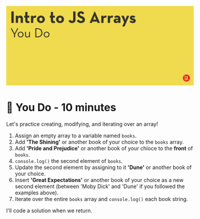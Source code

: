 ![Hero image](./assets/hero.png)

# 💪 You Do - 10 minutes

Let's practice creating, modifying, and iterating over an array!

1. Assign an empty array to a variable named `books`.
2. Add **'The Shining'** or another book of your choice to the `books` array.
3. Add **'Pride and Prejudice'** or another book of your chioce to the **front** of `books`.
4. `console.log()` the second element of `books`.
5. Update the second element by assigning to it **'Dune'** or another book of your choice.
6. Insert **'Great Expectations'** or another book of your choice as a new second element (between 'Moby Dick' and 'Dune' if you followed the examples above).
7. Iterate over the entire `books` array and `console.log()` each book string.

I'll code a solution when we return.
